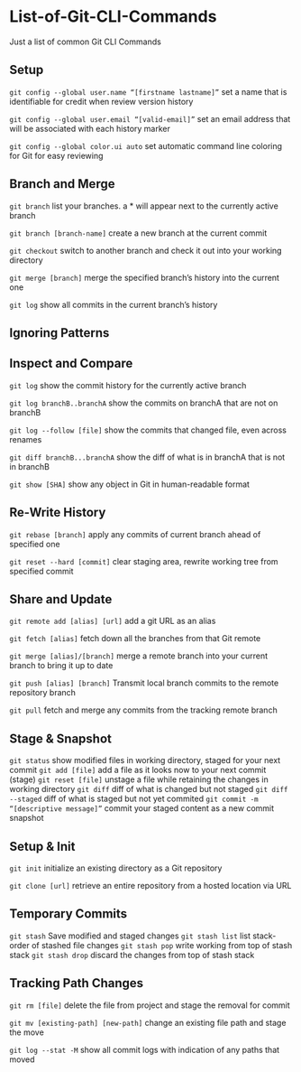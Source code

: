# List-of-Git-CLI-Commands
Just a list of common Git CLI Commands


## Setup

```git config --global user.name “[firstname lastname]”```
set a name that is identifiable for credit when review version history


```git config --global user.email “[valid-email]”```
set an email address that will be associated with each history marker


```git config --global color.ui auto```
set automatic command line coloring for Git for easy reviewing




## Branch and Merge

```git branch```
list your branches. a * will appear next to the currently active branch


```git branch [branch-name]```
create a new branch at the current commit


```git checkout```
switch to another branch and check it out into your working directory


```git merge [branch]```
merge the specified branch’s history into the current one


```git log```
show all commits in the current branch’s history


## Ignoring Patterns


## Inspect and Compare

```git log```
show the commit history for the currently active branch


```git log branchB..branchA```
show the commits on branchA that are not on branchB


```git log --follow [file]```
show the commits that changed file, even across renames


```git diff branchB...branchA```
show the diff of what is in branchA that is not in branchB


```git show [SHA]```
show any object in Git in human-readable format


## Re-Write History

```git rebase [branch]```
apply any commits of current branch ahead of specified one


```git reset --hard [commit]```
clear staging area, rewrite working tree from specified commit


## Share and Update

```git remote add [alias] [url]```
add a git URL as an alias


```git fetch [alias]```
fetch down all the branches from that Git remote


```git merge [alias]/[branch]```
merge a remote branch into your current branch to bring it up to date


```git push [alias] [branch]```
Transmit local branch commits to the remote repository branch


```git pull```
fetch and merge any commits from the tracking remote branch



## Stage & Snapshot

```git status```
show modified files in working directory, staged for your next commit
```git add [file]```
add a file as it looks now to your next commit (stage)
```git reset [file]```
unstage a file while retaining the changes in working directory
```git diff```
diff of what is changed but not staged
```git diff --staged```
diff of what is staged but not yet commited
```git commit -m “[descriptive message]”```
commit your staged content as a new commit snapshot




## Setup & Init

```git init```
initialize an existing directory as a Git repository


```git clone [url]```
retrieve an entire repository from a hosted location via URL




## Temporary Commits

```git stash```
Save modified and staged changes
```git stash list```
list stack-order of stashed file changes
```git stash pop```
write working from top of stash stack
```git stash drop```
discard the changes from top of stash stack



## Tracking Path Changes

```git rm [file]```
delete the file from project and stage the removal for commit


```git mv [existing-path] [new-path]```
change an existing file path and stage the move


```git log --stat -M```
show all commit logs with indication of any paths that moved


